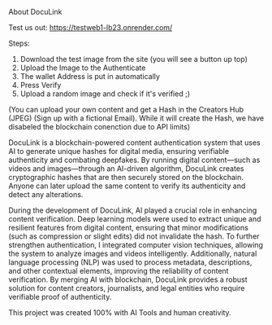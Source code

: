  About DocuLink

 Test us out: https://testweb1-lb23.onrender.com/

 Steps:
 1) Download the test image from the site (you will see a button up top)
 2) Upload the Image to the Authenticate
 3) The wallet Address is put in automatically
 4) Press Verify
 5) Upload a random image and check if it's verified ;) 

(You can upload your own content and get a Hash in the Creators Hub (JPEG) (Sign up with a fictional Email). While it will create the Hash, we have disabeled the blockchain conenction due to API limits)

DocuLink is a blockchain-powered content authentication system that uses AI to generate unique hashes for digital media, ensuring verifiable authenticity and combating deepfakes. By running digital content—such as videos and images—through an AI-driven algorithm, DocuLink creates cryptographic hashes that are then securely stored on the blockchain. Anyone can later upload the same content to verify its authenticity and detect any alterations.

During the development of DocuLink, AI played a crucial role in enhancing content verification. Deep learning models were used to extract unique and resilient features from digital content, ensuring that minor modifications (such as compression or slight edits) did not invalidate the hash. To further strengthen authentication, I integrated computer vision techniques, allowing the system to analyze images and videos intelligently. Additionally, natural language processing (NLP) was used to process metadata, descriptions, and other contextual elements, improving the reliability of content verification. By merging AI with blockchain, DocuLink provides a robust solution for content creators, journalists, and legal entities who require verifiable proof of authenticity.

This project was created 100% with AI Tools and human creativity. 
